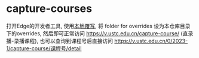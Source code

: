 # capture-courses

打开Edge的开发者工具, 使用[本地覆写](https://learn.microsoft.com/en-us/microsoft-edge/devtools-guide-chromium/javascript/overrides), 将 folder for overrides 设为本仓库目录下的overrides, 然后即可正常访问 https://v.ustc.edu.cn/capture-course/ (直录播-录播课程), 也可以查询到课程号后直接访问 https://v.ustc.edu.cn/0/2023-1/capture-course/课程号/detail